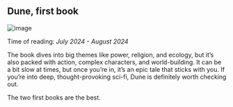 ## Dune, first book

![image](https://m.media-amazon.com/images/I/81zN7udGRUL._AC_UF1000,1000_QL80_.jpg)

Time of reading: _July 2024 - August 2024_

The book dives into big themes like power, religion, and ecology, but it’s also packed with action, complex characters, and world-building. It can be a bit slow at times, but once you’re in, it’s an epic tale that sticks with you. If you’re into deep, thought-provoking sci-fi, Dune is definitely worth checking out.

The two first books are the best.
